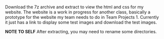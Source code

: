 Download the 7z archive and extract to view the html and css for my website. The website is a work in progress for another class, basically a prototype for the website my team needs to do in Team Projects 1. Currently it just has a link to display some test images and download the test images.

**NOTE TO SELF**
After extracting, you may need to rename some directories.
